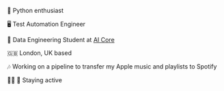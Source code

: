 🤩 Python enthusiast

🖥️ Test Automation Engineer

🌱 Data Engineering Student at [AI Core](https://www.theaicore.com/)

🇬🇧 London, UK based

🎶 Working on a pipeline to transfer my Apple music and playlists to Spotify

🏃‍♀️ 🎾 Staying active
